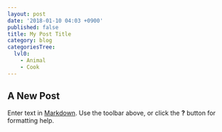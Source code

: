 ```yaml
---
layout: post
date: '2018-01-10 04:03 +0900'
published: false
title: My Post Title
category: blog
categoriesTree:
  lvl0:
    - Animal
    - Cook
---
```

## A New Post

Enter text in [Markdown](http://daringfireball.net/projects/markdown/). Use the toolbar above, or click the **?** button for formatting help.
